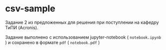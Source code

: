 csv-sample
==========

Задание 2 из предложенных для решения при поступлении на кафедру ТиПИ (Acronis).

Задание выполнено с использованием jupyter-notebook ( `notebook.ipynb` ) и сохранено в формате `pdf` ( `notebook.pdf` )

